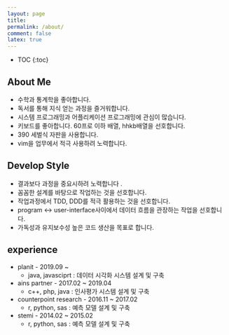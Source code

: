 ```yaml
---
layout: page
title:
permalink: /about/
comment: false
latex: true
---
```

* TOC
{:toc}

## About Me
* 수학과 통계학을 좋아합니다.
* 독서를 통해 지식 얻는 과정을 즐거워합니다.
* 시스템 프로그래밍과 어플리케이션 프로그래밍에 관심이 많습니다.
* 키보드를 좋아합니다. 60프로 이하 배열, hhkb배열을 선호합니다. 
* 390 세벌식 자판을 사용합니다.
* vim을 업무에서 적극 사용하려 노력합니다.

## Develop Style
* 결과보다 과정을 중요시하려 노력합니다 .
* 꼼꼼한 설계를 바탕으로 작업하는 것을 선호합니다.
* 작업과정에서 TDD, DDD를 적극 활용하는 것을 선호합니다.
* program <-> user-interface사이에서 데이터 흐름을 관장하는 작업을 선호합니다.
* 가독성과 유지보수성 높은 코드 생산을 목표로 합니다.

## experience

- planit - 2019.09 ~
    - java, javasciprt : 데이터 시각화 시스템 설계 및 구축
- ains partner - 2017.02 ~ 2019.04
    - c++, php, java : 인사평가 시스템 설계 및 구축
- counterpoint research - 2016.11 ~ 2017.02
    - r, python, sas : 예측 모델 설계 및 구축
- stemi - 2014.02 ~ 2015.02
    - r, python, sas : 예측 모델 설계 및 구축
